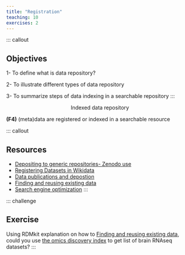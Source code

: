 ```yaml
---
title: "Registration"
teaching: 10
exercises: 2
---
```


::: callout
## Objectives
1- To define what is data repository?

2- To illustrate different types of data repository

3- To summarize steps of data indexing in a searchable repository
:::

<p style="text-align: center;">Indexed data repository</p>

**(F4)** (meta)data are registered or indexed in a searchable resource

::: callout
## Resources

- [Depositing to generic repositories- Zenodo use](https://faircookbook.elixir-europe.org/content/recipes/findability/zenodo-deposition.html)
- [Registering Datasets in Wikidata](https://faircookbook.elixir-europe.org/content/recipes/findability/registeringDatasets.html)
- [Data publications and depostion](https://rdmkit.elixir-europe.org/data_publication)
- [Finding and reusing existing data](https://rdmkit.elixir-europe.org/existing_data)
- [Search engine optimization](https://faircookbook.elixir-europe.org/content/recipes/findability/seo.html)
:::

::: challenge
## Exercise
Using RDMkit explanation on how to [Finding and reusing existing data](https://rdmkit.elixir-europe.org/existing_data), could you use [the omics discovery index](https://www.omicsdi.org/) to get list of brain RNAseq datasets?
:::
